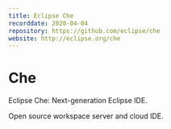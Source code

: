 ```yaml
---
title: Eclipse Che
recorddate: 2020-04-04
repository: https://github.com/eclipse/che
website: http://eclipse.org/che
---
```


# Che

Eclipse Che: Next-generation Eclipse IDE.

Open source workspace server and cloud IDE.
